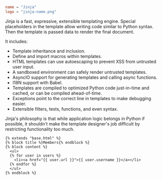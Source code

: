 ~~~~toml
name = "Jinja"
logo = "jinja-name.png"
~~~~

Jinja is a fast, expressive, extensible templating engine. Special
placeholders in the template allow writing code similar to Python
syntax. Then the template is passed data to render the final document.

It includes:

-   Template inheritance and inclusion.
-   Define and import macros within templates.
-   HTML templates can use autoescaping to prevent XSS from untrusted
    user input.
-   A sandboxed environment can safely render untrusted templates.
-   AsyncIO support for generating templates and calling async
    functions.
-   I18N support with Babel.
-   Templates are compiled to optimized Python code just-in-time and
    cached, or can be compiled ahead-of-time.
-   Exceptions point to the correct line in templates to make debugging
    easier.
-   Extensible filters, tests, functions, and even syntax.

Jinja's philosophy is that while application logic belongs in Python if
possible, it shouldn't make the template designer's job difficult by
restricting functionality too much.

```jinja
{% extends "base.html" %}
{% block title %}Members{% endblock %}
{% block content %}
  <ul>
  {% for user in users %}
    <li><a href="{{ user.url }}">{{ user.username }}</a></li>
  {% endfor %}
  </ul>
{% endblock %}
```
